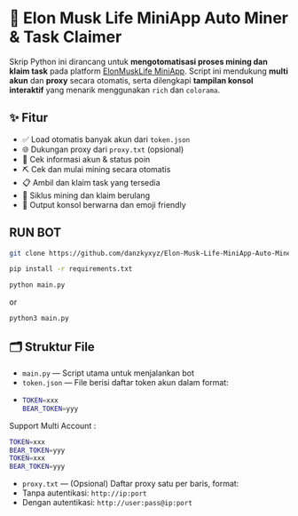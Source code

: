# 🦾 Elon Musk Life MiniApp Auto Miner & Task Claimer

Skrip Python ini dirancang untuk **mengotomatisasi proses mining dan klaim task** pada platform [ElonMuskLife MiniApp](https://miniapp.elonmusklife.com). Script ini mendukung **multi akun** dan **proxy** secara otomatis, serta dilengkapi **tampilan konsol interaktif** yang menarik menggunakan `rich` dan `colorama`.

## ✨ Fitur

- ✅ Load otomatis banyak akun dari `token.json`
- 🌐 Dukungan proxy dari `proxy.txt` (opsional)
- 👤 Cek informasi akun & status poin
- ⛏️ Cek dan mulai mining secara otomatis
- 📋 Ambil dan klaim task yang tersedia
- 🔁 Siklus mining dan klaim berulang
- 🎨 Output konsol berwarna dan emoji friendly

## RUN BOT

```bash
git clone https://github.com/danzkyxyz/Elon-Musk-Life-MiniApp-Auto-Miner-Task-Claimer.git
```
```bash
pip install -r requirements.txt
```
```bash
python main.py
```
or
```bash
python3 main.py
```

## 🗂️ Struktur File

- `main.py` — Script utama untuk menjalankan bot
- `token.json` — File berisi daftar token akun dalam format:
- ```bash
  TOKEN=xxx
  BEAR_TOKEN=yyy
  ```
Support Multi Account :
```bash
TOKEN=xxx
BEAR_TOKEN=yyy
TOKEN=xxx
BEAR_TOKEN=yyy
```
- `proxy.txt` — (Opsional) Daftar proxy satu per baris, format:
- Tanpa autentikasi: `http://ip:port`
- Dengan autentikasi: `http://user:pass@ip:port`
